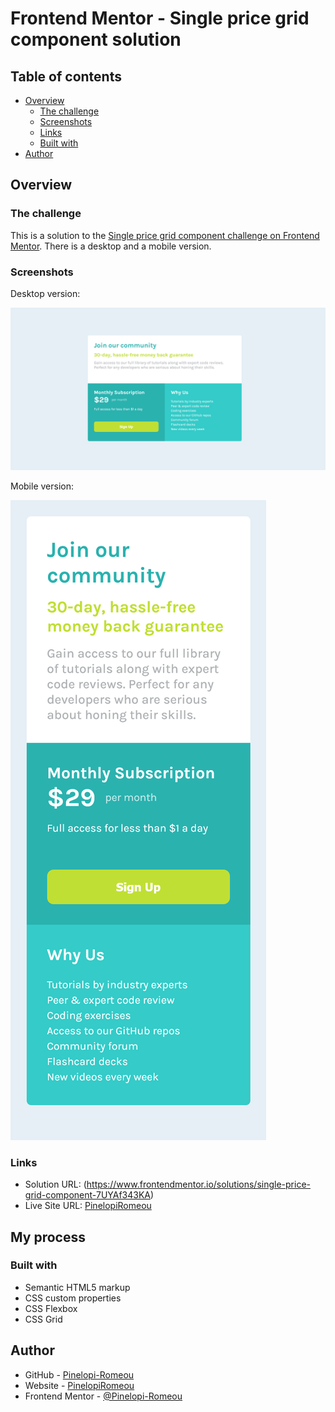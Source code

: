 # Frontend Mentor - Single price grid component solution

## Table of contents

- [Overview](#overview)
  - [The challenge](#the-challenge)
  - [Screenshots](#screenshots)
  - [Links](#links)
  - [Built with](#built-with)
- [Author](#author)

## Overview

### The challenge

This is a solution to the [Single price grid component challenge on Frontend Mentor](https://www.frontendmentor.io/challenges/single-price-grid-component-5ce41129d0ff452fec5abbbc). There is a desktop and a mobile version.

### Screenshots

Desktop version:

![](./screenshots/single-deskop.png)

Mobile version:

![](./screenshots/single-mobile.png)

### Links

- Solution URL: (https://www.frontendmentor.io/solutions/single-price-grid-component-7UYAf343KA)
- Live Site URL: [PinelopiRomeou](https://pinelopi-romeou.netlify.app/)

## My process

### Built with

- Semantic HTML5 markup
- CSS custom properties
- CSS Flexbox
- CSS Grid

## Author

- GitHub - [Pinelopi-Romeou](https://github.com/Pinelopi-Romeou)
- Website - [PinelopiRomeou](https://pinelopi-romeou.netlify.app/)
- Frontend Mentor - [@Pinelopi-Romeou](https://www.frontendmentor.io/profile/Pinelopi-Romeou)